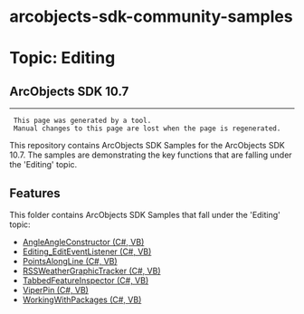 # arcobjects-sdk-community-samples 
# Topic: Editing
## ArcObjects SDK 10.7  

----------
     This page was generated by a tool.
     Manual changes to this page are lost when the page is regenerated.

This repository contains ArcObjects SDK Samples for the ArcObjects SDK 10.7.  The samples are demonstrating the key functions that are falling under the 'Editing' topic.  


## Features

This folder contains ArcObjects SDK Samples that fall under the 'Editing' topic:

* [AngleAngleConstructor (C#, VB)](../../../../tree/master/Net/Editing/AngleAngleConstructor)  
* [Editing_EditEventListener (C#, VB)](../../../../tree/master/Net/Editing/Editing_EditEventListener)  
* [PointsAlongLine (C#, VB)](../../../../tree/master/Net/Editing/PointsAlongLine)  
* [RSSWeatherGraphicTracker (C#, VB)](../../../../tree/master/Net/Editing/RSSWeatherGraphicTracker)  
* [TabbedFeatureInspector (C#, VB)](../../../../tree/master/Net/Editing/TabbedFeatureInspector)  
* [ViperPin (C#, VB)](../../../../tree/master/Net/Editing/ViperPin)  
* [WorkingWithPackages (C#, VB)](../../../../tree/master/Net/Editing/WorkingWithPackages)  


